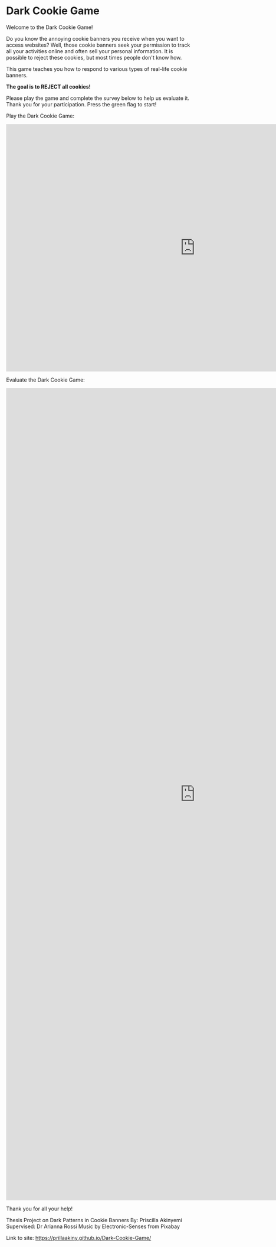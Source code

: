 # Dark Cookie Game

Welcome to the Dark Cookie Game! 

Do you know the annoying cookie banners you receive when you want to access websites? Well, those cookie banners seek your permission to track all your activities online and often sell your personal information. It is possible to reject these cookies, but most times people don't know how. 

This game teaches you how to respond to various types of real-life cookie banners. 

<p><b>The goal is to REJECT all cookies!</b></p>

Please play the game and complete the survey below to help us evaluate it. Thank you for your participation. Press the green flag to start!

Play the Dark Cookie Game:

<iframe src="https://scratch.mit.edu/projects/704537556/embed" allowtransparency="true" width="1024" height="670" frameborder="0" scrolling="no" allowfullscreen></iframe>


Evaluate the Dark Cookie Game:

<iframe src="https://docs.google.com/forms/d/e/1FAIpQLSd7gvXrlQzW6C9qSa26gbVI989L6n5DKAUa8hLnjEmmIzKSTg/viewform?embedded=true" width="1024" height="2200" frameborder="0" marginheight="0" marginwidth="0">Loading…</iframe>

Thank you for all your help!

Thesis Project on Dark Patterns in Cookie Banners 
By: Priscilla Akinyemi 
Supervised: Dr Arianna Rossi 
Music by Electronic-Senses from Pixabay

Link to site: https://prillaakiny.github.io/Dark-Cookie-Game/

